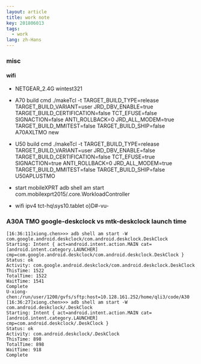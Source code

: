 ```yaml
---
layout: article 
title: work note
key: 201806013
tags:
  - work
lang: zh-Hans
---
```


### misc

#### wifi

- NETGEAR_2.4G wintest321

- A70 build cmd
    ./makeTcl -t TARGET_BUILD_TYPE=release TARGET_BUILD_VARIANT=user JRD_DBV_ENABLE=true TARGET_BUILD_CERTIFICATION=false TCT_EFUSE=false SIGNACTION=false ANTI_ROLLBACK=0 JRD_ALL_MODEM=true TARGET_BUILD_MMITEST=false TARGET_BUILD_SHIP=false  A70AXLTMO new

- U50 build cmd
    ./makeTcl -t TARGET_BUILD_TYPE=release TARGET_BUILD_VARIANT=user JRD_DBV_ENABLE=false TARGET_BUILD_CERTIFICATION=false TCT_EFUSE=true SIGNACTION=true ANTI_ROLLBACK=0 JRD_ALL_MODEM=true TARGET_BUILD_MMITEST=false TARGET_BUILD_SHIP=false  U50APLUSTMO
- start mobileXPRT
    adb shell am start com.mobilexprt2015/.core.WorkloadController

- wifi ipv4
    tct-hq\sys10.tablet
    o}D#-vu-

### A30A TMO google-deskclock vs mtk-deskclock launch time
```log
[16:36:11]xiong.chen>>> adb shell am start -W com.google.android.deskclock/com.android.deskclock.DeskClock
Starting: Intent { act=android.intent.action.MAIN cat=[android.intent.category.LAUNCHER] cmp=com.google.android.deskclock/com.android.deskclock.DeskClock }
Status: ok
Activity: com.google.android.deskclock/com.android.deskclock.DeskClock
ThisTime: 1522
TotalTime: 1522
WaitTime: 1541
Complete
U-xiong-chen:/run/user/1200/gvfs/sftp:host=10.128.161.252/home/qli3/code/A30
[16:36:27]xiong.chen>>> adb shell am start -W com.android.deskclock/.DeskClock
Starting: Intent { act=android.intent.action.MAIN cat=[android.intent.category.LAUNCHER] cmp=com.android.deskclock/.DeskClock }
Status: ok
Activity: com.android.deskclock/.DeskClock
ThisTime: 898
TotalTime: 898
WaitTime: 918
Complete
```